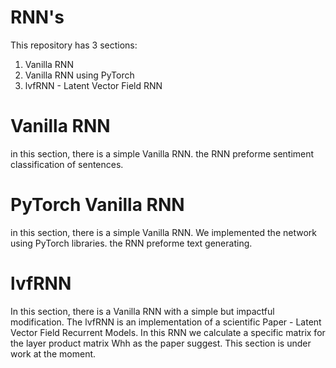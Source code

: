 # RNN's

This repository has 3 sections:
  1. Vanilla RNN
  2. Vanilla RNN using PyTorch
  3. lvfRNN - Latent Vector Field RNN
  
# Vanilla RNN
in this section, there is a simple Vanilla RNN.
the RNN preforme sentiment classification of sentences.

# PyTorch Vanilla RNN
in this section, there is a simple Vanilla RNN. We implemented the network using PyTorch libraries.
the RNN preforme text generating.

# lvfRNN
In this section, there is a Vanilla RNN with a simple but impactful modification.
The lvfRNN is an implementation of a scientific Paper - Latent Vector Field Recurrent Models. 
In this RNN we calculate a specific matrix for the layer product matrix Whh as the paper suggest.
This section is under work at the moment.
